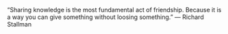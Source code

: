 “Sharing knowledge is the most fundamental act of friendship. Because it is a way you can give something without loosing something.”
— Richard Stallman